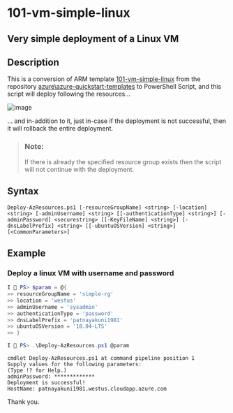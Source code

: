 101-vm-simple-linux
===
Very simple deployment of a Linux VM
---

## Description

This is a conversion of ARM template [101-vm-simple-linux](https://github.com/Azure/azure-quickstart-templates/tree/master/101-vm-simple-linux) from the repository [azure\azure-quickstart-templates](https://github.com/Azure/azure-quickstart-templates) to PowerShell Script, and this script will deploy following the resources...

![image](https://github.com/kpatnayakuni/azure-quickstart-psscripts/blob/master/101-vm-simple-linux/resources.jpg)

... and in-addition to it, just in-case if the deployment is not successful, then it will rollback the entire deployment.

> ### Note: 
> If there is already the specified resource group exists then the script will not continue with the deployment.

## Syntax
```
Deploy-AzResources.ps1 [-resourceGroupName] <string> [-location] <string> [-adminUsername] <string> [[-authenticationType] <string>] [-adminPassword] <securestring> [[-KeyFileName] <string>] [-dnsLabelPrefix] <string> [[-ubuntuOSVersion] <string>] [<CommonParameters>]
```
## Example

### Deploy a linux VM with username and password

```powershell
I 💙 PS> $param = @{
>> resourceGroupName = 'simple-rg'
>> location = 'westus'
>> adminUsername = 'sysadmin'
>> authenticationType = 'password'
>> dnsLabelPrefix = 'patnayakuni1981'
>> ubuntuOSVersion = '18.04-LTS'
>> }

I 💙 PS> .\Deploy-AzResources.ps1 @param
```
```
cmdlet Deploy-AzResources.ps1 at command pipeline position 1
Supply values for the following parameters:
(Type !? for Help.)
adminPassword: *************
Deployment is successful!
HostName: patnayakuni1981.westus.cloudapp.azure.com
```

Thank you.
